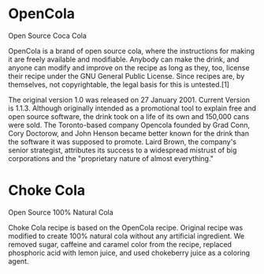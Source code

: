 OpenCola
========

Open Source Coca Cola

OpenCola is a brand of open source cola, where the instructions for making it are freely available and modifiable.
Anybody can make the drink, and anyone can modify and improve on the recipe as long as they,
too, license their recipe under the GNU General Public License. Since recipes are, by themselves, not copyrightable,
the legal basis for this is untested.[1]

The original version 1.0 was released on 27 January 2001. Current Version is 1.1.3. Although originally intended as a
promotional tool to explain free and open source software, the drink took on a life of its own and 150,000 cans were
sold. The Toronto-based company Opencola founded by Grad Conn, Cory Doctorow, and John Henson became better known for 
the drink than the software it was supposed to promote. Laird Brown, the company's senior strategist, attributes its 
success to a widespread mistrust of big corporations and the "proprietary nature of almost everything."

Choke Cola
========

Open Source 100% Natural  Cola

Choke Cola recipe is based on the OpenCola recipe.
Original recipe was modified to create 100% natural cola without any artificial ingredient.
We removed sugar, caffeine and caramel color from the recipe, replaced phosphoric acid with lemon juice, and used chokeberry juice as a coloring agent.

